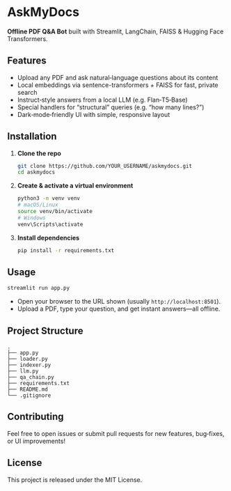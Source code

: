 # AskMyDocs

**Offline PDF Q\&A Bot** built with Streamlit, LangChain, FAISS & Hugging Face Transformers.

## Features

* Upload any PDF and ask natural‑language questions about its content
* Local embeddings via sentence-transformers + FAISS for fast, private search
* Instruct‑style answers from a local LLM (e.g. Flan‑T5‑Base)
* Special handlers for “structural” queries (e.g. “how many lines?”)
* Dark‑mode‑friendly UI with simple, responsive layout

## Installation

1. **Clone the repo**

   ```bash
   git clone https://github.com/YOUR_USERNAME/askmydocs.git
   cd askmydocs
   ```

2. **Create & activate a virtual environment**

   ```bash
   python3 -m venv venv
   # macOS/Linux
   source venv/bin/activate  
   # Windows
   venv\Scripts\activate
   ```

3. **Install dependencies**

   ```bash
   pip install -r requirements.txt
   ```

## Usage

```bash
streamlit run app.py
```

* Open your browser to the URL shown (usually `http://localhost:8501`).
* Upload a PDF, type your question, and get instant answers—all offline.

## Project Structure

```
.
├── app.py
├── loader.py
├── indexer.py
├── llm.py
├── qa_chain.py
├── requirements.txt
├── README.md
└── .gitignore
```

## Contributing

Feel free to open issues or submit pull requests for new features, bug‑fixes, or UI improvements!

## License

This project is released under the MIT License.
